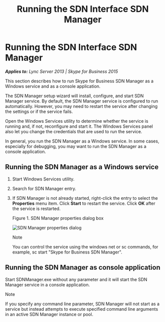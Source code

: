 ﻿---
title: Running the SDN Interface SDN Manager
TOCTitle: Running the SDN Interface SDN Manager
ms:assetid: 41743ca0-f297-4e11-8bd3-27bab2f4baee
ms:mtpsurl: https://msdn.microsoft.com/en-us/library/Dn785214(v=office.16)
ms:contentKeyID: 65258681
ms.date: 02/27/2017
mtps_version: v=office.16
---

# Running the SDN Interface SDN Manager


_**Applies to:** Lync Server 2013 | Skype for Business 2015_

This section describes how to run Skype for Business SDN Manager as a Windows service and as a console application.

The SDN Manager setup wizard will install, configure, and start SDN Manager service. By default, the SDN Manager service is configured to run automatically. However, you may need to restart the service after changing the settings or if the service fails.

Open the Windows Services utility to determine whether the service is running and, if not, reconfigure and start it. The Windows Services panel also let you change the credentials that are used to run the service.

In general, you run the SDN Manager as a Windows service. In some cases, especially for debugging, you may want to run the SDN Manager as a console application.

## Running the SDN Manager as a Windows service

1.  Start Windows Services utility.

2.  Search for SDN Manager entry.

3.  If SDN Manager is not already started, right-click the entry to select the **Properties** menu item. Click **Start** to restart the service. Click **OK** after the service is restarted.
    
    Figure 1. SDN Manager properties dialog box
    
      
    ![SDN Manager properties dialog](images/Dn785214.5565cc50-7e37-4ba1-84b4-a3aff0a8881a(Office.16).png "SDN Manager properties dialog")
    

    > [!NOTE]
    > <P>You can control the service using the windows net or sc commands, for example, sc start "Skype for Business SDN Manager".</P>



## Running the SDN Manager as console application

Start SDNManager.exe without any parameter and it will start the SDN Manager service in a console application.


> [!NOTE]
> <P>If you specify any command line parameter, SDN Manager will not start as a service but instead attempts to execute specified command line arguments in an active SDN Manager instance or pool.</P>


